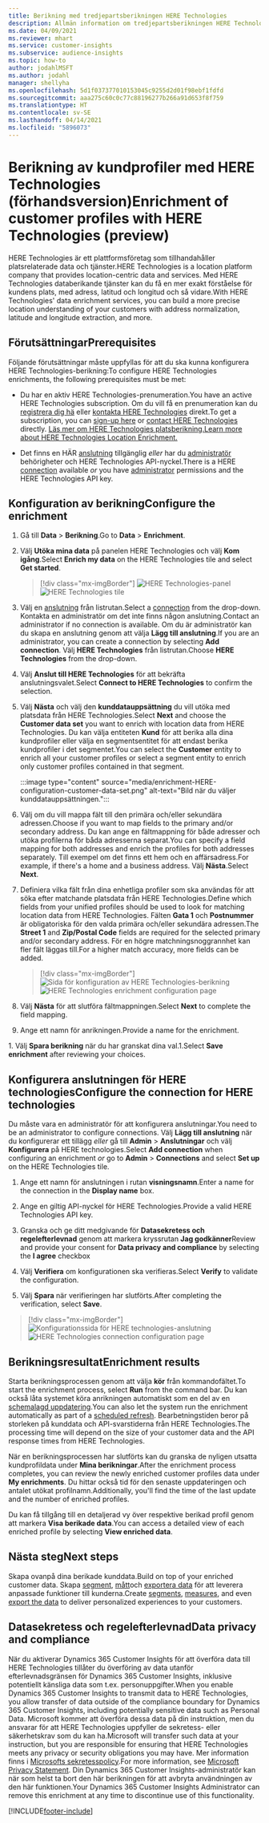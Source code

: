 ```yaml
---
title: Berikning med tredjepartsberikningen HERE Technologies
description: Allmän information om tredjepartsberikningen HERE Technologies.
ms.date: 04/09/2021
ms.reviewer: mhart
ms.service: customer-insights
ms.subservice: audience-insights
ms.topic: how-to
author: jodahlMSFT
ms.author: jodahl
manager: shellyha
ms.openlocfilehash: 5d1f037377010153045c9255d2d01f98ebf1fdfd
ms.sourcegitcommit: aaa275c60c0c77c88196277b266a91d653f8f759
ms.translationtype: HT
ms.contentlocale: sv-SE
ms.lasthandoff: 04/14/2021
ms.locfileid: "5896073"
---
```

# <a name="enrichment-of-customer-profiles-with-here-technologies-preview"></a><span data-ttu-id="633ac-103">Berikning av kundprofiler med HERE Technologies (förhandsversion)</span><span class="sxs-lookup"><span data-stu-id="633ac-103">Enrichment of customer profiles with HERE Technologies (preview)</span></span>

<span data-ttu-id="633ac-104">HERE Technologies är ett plattformsföretag som tillhandahåller platsrelaterade data och tjänster.</span><span class="sxs-lookup"><span data-stu-id="633ac-104">HERE Technologies is a location platform company that provides location-centric data and services.</span></span> <span data-ttu-id="633ac-105">Med HERE Technologies databerikande tjänster kan du få en mer exakt förståelse för kundens plats, med adress, latitud och longitud och så vidare.</span><span class="sxs-lookup"><span data-stu-id="633ac-105">With HERE Technologies' data enrichment services, you can build a more precise location understanding of your customers with address normalization, latitude and longitude extraction, and more.</span></span>

## <a name="prerequisites"></a><span data-ttu-id="633ac-106">Förutsättningar</span><span class="sxs-lookup"><span data-stu-id="633ac-106">Prerequisites</span></span>

<span data-ttu-id="633ac-107">Följande förutsättningar måste uppfyllas för att du ska kunna konfigurera HERE Technologies-berikning:</span><span class="sxs-lookup"><span data-stu-id="633ac-107">To configure HERE Technologies enrichments, the following prerequisites must be met:</span></span>

- <span data-ttu-id="633ac-108">Du har en aktiv HERE Technologies-prenumeration.</span><span class="sxs-lookup"><span data-stu-id="633ac-108">You have an active HERE Technologies subscription.</span></span> <span data-ttu-id="633ac-109">Om du vill få en prenumeration kan du [registrera dig hä](https://developer.here.com/sign-up?utm_medium=referral&utm_source=Microsoft-Dynamics-CI&create=Freemium-Basic) eller [kontakta HERE Technologies](https://developer.here.com/help?utm_medium=referral&utm_source=Microsoft-Dynamics-CI#how-can-we-help-you) direkt.</span><span class="sxs-lookup"><span data-stu-id="633ac-109">To get a subscription, you can [sign-up here](https://developer.here.com/sign-up?utm_medium=referral&utm_source=Microsoft-Dynamics-CI&create=Freemium-Basic) or [contact HERE Technologies](https://developer.here.com/help?utm_medium=referral&utm_source=Microsoft-Dynamics-CI#how-can-we-help-you) directly.</span></span> [<span data-ttu-id="633ac-110">Läs mer om HERE Technologies platsberikning.</span><span class="sxs-lookup"><span data-stu-id="633ac-110">Learn more about HERE Technologies Location Enrichment.</span></span>](https://developer.here.com/location-enrichment?cid=Dev-MicrosoftDynamics-DB-0-Dev-&utm_source=MicrosoftDynamics&utm_medium=referral&utm_campaign=Online_Dev_ReferralMicrosoft)

- <span data-ttu-id="633ac-111">Det finns en HÄR [anslutning](connections.md) tillgänglig *eller* har du [administratör](permissions.md#administrator) behörigheter och HERE Technologies API-nyckel.</span><span class="sxs-lookup"><span data-stu-id="633ac-111">There is a HERE [connection](connections.md) available *or* you have [administrator](permissions.md#administrator) permissions and the HERE Technologies API key.</span></span>

## <a name="configure-the-enrichment"></a><span data-ttu-id="633ac-112">Konfiguration av berikning</span><span class="sxs-lookup"><span data-stu-id="633ac-112">Configure the enrichment</span></span>

1. <span data-ttu-id="633ac-113">Gå till **Data** > **Berikning**.</span><span class="sxs-lookup"><span data-stu-id="633ac-113">Go to **Data** > **Enrichment**.</span></span> 

1. <span data-ttu-id="633ac-114">Välj **Utöka mina data** på panelen HERE Technologies och välj **Kom igång**.</span><span class="sxs-lookup"><span data-stu-id="633ac-114">Select **Enrich my data** on the HERE Technologies tile and select **Get started**.</span></span>

   > [!div class="mx-imgBorder"]
   > <span data-ttu-id="633ac-115">![HERE Technologies-panel](media/HERE-tile.png "HERE Technologies-panel")</span><span class="sxs-lookup"><span data-stu-id="633ac-115">![HERE Technologies tile](media/HERE-tile.png "HERE Technologies tile")</span></span>

1. <span data-ttu-id="633ac-116">Välj en [anslutning](connections.md) från listrutan.</span><span class="sxs-lookup"><span data-stu-id="633ac-116">Select a [connection](connections.md) from the drop-down.</span></span> <span data-ttu-id="633ac-117">Kontakta en administratör om det inte finns någon anslutning.</span><span class="sxs-lookup"><span data-stu-id="633ac-117">Contact  an administrator if no connection is available.</span></span> <span data-ttu-id="633ac-118">Om du är administratör kan du skapa en anslutning genom att välja **Lägg till anslutning**.</span><span class="sxs-lookup"><span data-stu-id="633ac-118">If you are an administrator, you can create a connection by selecting **Add connection**.</span></span> <span data-ttu-id="633ac-119">Välj **HERE Technologies** från listrutan.</span><span class="sxs-lookup"><span data-stu-id="633ac-119">Choose **HERE Technologies** from the drop-down.</span></span> 

1. <span data-ttu-id="633ac-120">Välj **Anslut till HERE Technologies** för att bekräfta anslutningsvalet.</span><span class="sxs-lookup"><span data-stu-id="633ac-120">Select **Connect to HERE Technologies** to confirm the selection.</span></span>

1.  <span data-ttu-id="633ac-121">Välj **Nästa** och välj den **kunddatauppsättning** du vill utöka med platsdata från HERE Technologies.</span><span class="sxs-lookup"><span data-stu-id="633ac-121">Select **Next** and choose the **Customer data set** you want to enrich with location data from HERE Technologies.</span></span> <span data-ttu-id="633ac-122">Du kan välja entiteten **Kund** för att berika alla dina kundprofiler eller välja en segmentsentitet för att endast berika kundprofiler i det segmentet.</span><span class="sxs-lookup"><span data-stu-id="633ac-122">You can select the **Customer** entity to enrich all your customer profiles or select a segment entity to enrich only customer profiles contained in that segment.</span></span>

    :::image type="content" source="media/enrichment-HERE-configuration-customer-data-set.png" alt-text="Bild när du väljer kunddatauppsättningen.":::

1. <span data-ttu-id="633ac-124">Välj om du vill mappa fält till den primära och/eller sekundära adressen.</span><span class="sxs-lookup"><span data-stu-id="633ac-124">Choose if you want to map fields to the primary and/or secondary address.</span></span> <span data-ttu-id="633ac-125">Du kan ange en fältmappning för både adresser och utöka profilerna för båda adresserna separat.</span><span class="sxs-lookup"><span data-stu-id="633ac-125">You can specify a field mapping for both addresses and enrich the profiles for both addresses separately.</span></span> <span data-ttu-id="633ac-126">Till exempel om det finns ett hem och en affärsadress.</span><span class="sxs-lookup"><span data-stu-id="633ac-126">For example, if there's a home and a business address.</span></span> <span data-ttu-id="633ac-127">Välj **Nästa**.</span><span class="sxs-lookup"><span data-stu-id="633ac-127">Select **Next**.</span></span>

1. <span data-ttu-id="633ac-128">Definiera vilka fält från dina enhetliga profiler som ska användas för att söka efter matchande platsdata från HERE Technologies.</span><span class="sxs-lookup"><span data-stu-id="633ac-128">Define which fields from your unified profiles should be used to look for matching location data from HERE Technologies.</span></span> <span data-ttu-id="633ac-129">Fälten **Gata 1** och **Postnummer** är obligatoriska för den valda primära och/eller sekundära adressen.</span><span class="sxs-lookup"><span data-stu-id="633ac-129">The **Street 1** and **Zip/Postal Code** fields are required for the selected primary and/or secondary address.</span></span> <span data-ttu-id="633ac-130">För en högre matchningsnoggrannhet kan fler fält läggas till.</span><span class="sxs-lookup"><span data-stu-id="633ac-130">For a higher match accuracy, more fields can be added.</span></span>

   > [!div class="mx-imgBorder"]
   > <span data-ttu-id="633ac-131">![Sida för konfiguration av HERE Technologies-berikning](media/enrichment-HERE-configuration.png "Sida för konfiguration av HERE Technologies-berikning")</span><span class="sxs-lookup"><span data-stu-id="633ac-131">![HERE Technologies enrichment configuration page](media/enrichment-HERE-configuration.png "HERE Technologies enrichment configuration page")</span></span>

1. <span data-ttu-id="633ac-132">Välj **Nästa** för att slutföra fältmappningen.</span><span class="sxs-lookup"><span data-stu-id="633ac-132">Select **Next** to complete the field mapping.</span></span>

1. <span data-ttu-id="633ac-133">Ange ett namn för anrikningen.</span><span class="sxs-lookup"><span data-stu-id="633ac-133">Provide a name for the enrichment.</span></span> 

<span data-ttu-id="633ac-134">1. Välj **Spara berikning** när du har granskat dina val.</span><span class="sxs-lookup"><span data-stu-id="633ac-134">1.Select **Save enrichment** after reviewing your choices.</span></span>

## <a name="configure-the-connection-for-here-technologies"></a><span data-ttu-id="633ac-135">Konfigurera anslutningen för HERE technologies</span><span class="sxs-lookup"><span data-stu-id="633ac-135">Configure the connection for HERE technologies</span></span> 

<span data-ttu-id="633ac-136">Du måste vara en administratör för att konfigurera anslutningar.</span><span class="sxs-lookup"><span data-stu-id="633ac-136">You need to be an administrator to configure connections.</span></span> <span data-ttu-id="633ac-137">Välj **Lägg till anslutning** när du konfigurerar ett tillägg *eller* gå till **Admin** > **Anslutningar** och välj **Konfigurera** på HERE technologies.</span><span class="sxs-lookup"><span data-stu-id="633ac-137">Select **Add connection** when configuring an enrichment *or* go to **Admin** > **Connections** and select **Set up** on the HERE Technologies tile.</span></span>

1. <span data-ttu-id="633ac-138">Ange ett namn för anslutningen i rutan **visningsnamn**.</span><span class="sxs-lookup"><span data-stu-id="633ac-138">Enter a name for the connection in the **Display name** box.</span></span>

1. <span data-ttu-id="633ac-139">Ange en giltig API-nyckel för HERE Technologies.</span><span class="sxs-lookup"><span data-stu-id="633ac-139">Provide a valid HERE Technologies API key.</span></span>

1. <span data-ttu-id="633ac-140">Granska och ge ditt medgivande för **Datasekretess och regelefterlevnad** genom att markera kryssrutan **Jag godkänner**</span><span class="sxs-lookup"><span data-stu-id="633ac-140">Review and provide your consent for **Data privacy and compliance** by selecting the **I agree** checkbox</span></span>

1. <span data-ttu-id="633ac-141">Välj **Verifiera** om konfigurationen ska verifieras.</span><span class="sxs-lookup"><span data-stu-id="633ac-141">Select **Verify** to validate the configuration.</span></span>

1. <span data-ttu-id="633ac-142">Välj **Spara** när verifieringen har slutförts.</span><span class="sxs-lookup"><span data-stu-id="633ac-142">After completing the verification, select **Save**.</span></span>

> [!div class="mx-imgBorder"]
   > <span data-ttu-id="633ac-143">![Konfigurationssida för HERE technologies-anslutning](media/enrichment-HERE-connection.png "Konfigurationssida för HERE technologies-anslutning")</span><span class="sxs-lookup"><span data-stu-id="633ac-143">![HERE Technologies connection configuration page](media/enrichment-HERE-connection.png "HERE Technologies connection configuration page")</span></span>

## <a name="enrichment-results"></a><span data-ttu-id="633ac-144">Berikningsresultat</span><span class="sxs-lookup"><span data-stu-id="633ac-144">Enrichment results</span></span>

<span data-ttu-id="633ac-145">Starta berikningsprocessen genom att välja **kör** från kommandofältet.</span><span class="sxs-lookup"><span data-stu-id="633ac-145">To start the enrichment process, select **Run** from the command bar.</span></span> <span data-ttu-id="633ac-146">Du kan också låta systemet köra anrikningen automatiskt som en del av en [schemalagd uppdatering](system.md#schedule-tab).</span><span class="sxs-lookup"><span data-stu-id="633ac-146">You can also let the system run the enrichment automatically as part of a [scheduled refresh](system.md#schedule-tab).</span></span> <span data-ttu-id="633ac-147">Bearbetningstiden beror på storleken på kunddata och API-svarstiderna från HERE Technologies.</span><span class="sxs-lookup"><span data-stu-id="633ac-147">The processing time will depend on the size of your customer data and the API response times from HERE Technologies.</span></span>

<span data-ttu-id="633ac-148">När en berikningsprocessen har slutförts kan du granska de nyligen utsatta kundprofildata under **Mina berikningar**.</span><span class="sxs-lookup"><span data-stu-id="633ac-148">After the enrichment process completes, you can review the newly enriched customer profiles data under **My enrichments**.</span></span> <span data-ttu-id="633ac-149">Du hittar också tid för den senaste uppdateringen och antalet utökat profilnamn.</span><span class="sxs-lookup"><span data-stu-id="633ac-149">Additionally, you'll find the time of the last update and the number of enriched profiles.</span></span>

<span data-ttu-id="633ac-150">Du kan få tillgång till en detaljerad vy över respektive berikad profil genom att markera **Visa berikade data**.</span><span class="sxs-lookup"><span data-stu-id="633ac-150">You can access a detailed view of each enriched profile by selecting **View enriched data**.</span></span>

## <a name="next-steps"></a><span data-ttu-id="633ac-151">Nästa steg</span><span class="sxs-lookup"><span data-stu-id="633ac-151">Next steps</span></span>

<span data-ttu-id="633ac-152">Skapa ovanpå dina berikade kunddata.</span><span class="sxs-lookup"><span data-stu-id="633ac-152">Build on top of your enriched customer data.</span></span> <span data-ttu-id="633ac-153">Skapa [segment](segments.md), [mått](measures.md)och [exportera data](export-destinations.md) för att leverera anpassade funktioner till kunderna.</span><span class="sxs-lookup"><span data-stu-id="633ac-153">Create [segments](segments.md), [measures](measures.md), and even [export the data](export-destinations.md) to deliver personalized experiences to your customers.</span></span>

## <a name="data-privacy-and-compliance"></a><span data-ttu-id="633ac-154">Datasekretess och regelefterlevnad</span><span class="sxs-lookup"><span data-stu-id="633ac-154">Data privacy and compliance</span></span>

<span data-ttu-id="633ac-155">När du aktiverar Dynamics 365 Customer Insights för att överföra data till HERE Technologies tillåter du överföring av data utanför efterlevnadsgränsen för Dynamics 365 Customer Insights, inklusive potentiellt känsliga data som t.ex. personuppgifter.</span><span class="sxs-lookup"><span data-stu-id="633ac-155">When you enable Dynamics 365 Customer Insights to transmit data to HERE Technologies, you allow transfer of data outside of the compliance boundary for Dynamics 365 Customer Insights, including potentially sensitive data such as Personal Data.</span></span> <span data-ttu-id="633ac-156">Microsoft kommer att överföra dessa data på din instruktion, men du ansvarar för att HERE Technologies uppfyller de sekretess- eller säkerhetskrav som du kan ha.</span><span class="sxs-lookup"><span data-stu-id="633ac-156">Microsoft will transfer such data at your instruction, but you are responsible for ensuring that HERE Technologies meets any privacy or security obligations you may have.</span></span> <span data-ttu-id="633ac-157">Mer information finns i [Microsofts sekretesspolicy](https://go.microsoft.com/fwlink/?linkid=396732).</span><span class="sxs-lookup"><span data-stu-id="633ac-157">For more information, see [Microsoft Privacy Statement](https://go.microsoft.com/fwlink/?linkid=396732).</span></span>
<span data-ttu-id="633ac-158">Din Dynamics 365 Customer Insights-administratör kan när som helst ta bort den här berikningen för att avbryta användningen av den här funktionen.</span><span class="sxs-lookup"><span data-stu-id="633ac-158">Your Dynamics 365 Customer Insights Administrator can remove this enrichment at any time to discontinue use of this functionality.</span></span>


[!INCLUDE[footer-include](../includes/footer-banner.md)]
